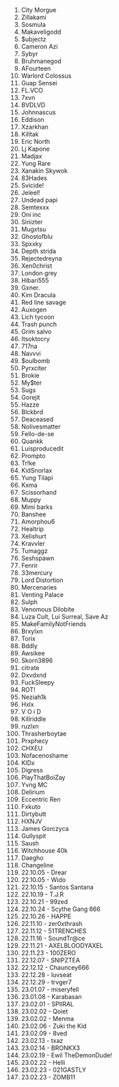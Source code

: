 1. City Morgue
1. Zillakami
1. Sosmula
1. Makaveligodd
1. $ubjectz
1. Cameron Azi
1. Sybyr
1. Bruhmanegod
1. AFourteen
1. Warlord Colossus
1. Guap Sensei
1. FL.VCO
1. 7xvn
1. BVDLVD
1. Johnnascus
1. Eddison
1. Xzarkhan
1. Killtak
1. Eric North
1. Lj Kapone
1. Madjax
1. Yung Rare
1. Xanakin Skywok
1. 83Hades
1. Svicide!
1. Jeleel!
1. Undead papi
1. Semtexxx
1. Oni inc
1. Sinizter
1. Mugxtsu
1. Ghostofblu
1. Spxxky
1. Depth strida
1. Rejectedreyna
1. Xen0christ
1. London grey
1. Hibari555
1. Gxner.
1. Kim Dracula
1. Red line savage
1. Auxogen
1. Lich tycoon
1. Trash punch
1. Grim salvo
1. Itsoktocry
1. 717na
1. Navvvi
1. $oulbomb
1. Pyrxciter
1. Brokie
1. My$ter
1. Sugs
1. Gorejit
1. Hazze
1. Blckbrd
1. Deaceased
1. Nolivesmatter
1. Fello-de-se
1. Quankk
1. Luisproducedit
1. Prompto
1. Tr!ke
1. KidSnorlax
1. Yung Tilapi
1. Kxma
1. Scissorhand
1. Muppy
1. Mimi barks
1. Banshee
1. Amorphou6
1. Healtrip
1. Xelishurt
1. Kravvler
1. Tumaggz
1. Seshspawn
1. Fenrir
1. 33mercury
1. Lord Distortion
1. Mercenaries
1. Venting Palace
1. Sulph
1. Venomous Dilobite
1. Luza Cult, Lui Surreal, Save Az
1. MakeFamilyNotFriends
1. Brxylxn
1. Torix
1. Bddly
1. Awsikee
1. Skorn3896
1. citrate
1. Dxvdxnd
1. FuckSleepy
1. ROT!
1. Neziah1k
1. Hxlx
1. V O i D
1. Killriddle
1. ruzlxn
1. Thrasherboytae
1. Prxphecy
1. CHXEU
1. Nofacenoshame
1. KIDx
1. Digress
1. PlayThatBoiZay
1. Yvng MC
1. Delirium
1. Eccentric Ren
1. Fxkuto
1. Dirtybutt
1. HXNJV
1. James Gorczyca
1. Gullyspit
1. Saush
1. Witchhouse 40k
1. Daegho
1. Changeline
1. 22.10.05 - Drear
1. 22.10.05 - Wido
1. 22.10.15 - Santos Santana
1. 22.10.19 - T.J.R
1. 22.10.21 - 99zed
1. 22.10.24 - Scythe Gang 666
1. 22.10.26 - HAPPE
1. 22.11.10 - zer0xthrash
1. 22.11.12 - 51TRENCHES
1. 22.11.16 - SoundTr@ce
1. 22.11.21 - AXELBLOODYAXEL
1. 22.11.23 - 100ZERO
1. 22.12.07 - SNIPZTEA
1. 22.12.12 - Chauncey666
1. 22.12.28 - luvseat
1. 22.12.29 - trvger7
1. 23.01.07 - miseryfell
1. 23.01.08 - Karabasan
1. 23.02.01 - SPIIRAL
1. 23.02.02 - Qoiet
1. 23.02.02 - Menma
1. 23.02.06 - Zuki the Kid
1. 23.02.09 - 8ved
1. 23.02.13 - txaz
1. 23.02.14 - BRONKX3
1. 23.02.19 - Ewil TheDemonDude!
1. 23.02.22 - Helli
1. 23.02.23 - 021GASTLY
1. 23.02.23 - ZOMB11
